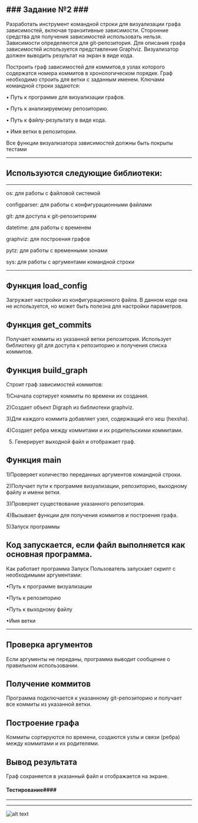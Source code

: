 ###﻿ Задание №2 ###
-------------------------------------------------------------------------------------------------------------------
 
Разработать инструмент командной строки для визуализации графа 
зависимостей, включая транзитивные зависимости. Сторонние средства для 
получения зависимостей использовать нельзя. 
Зависимости определяются для git-репозитория. Для описания графа 
зависимостей используется представление Graphviz. Визуализатор должен 
выводить результат на экран в виде кода.

Построить граф зависимостей для коммитов,в узлах которого содержатся номера коммитов в хронологическом порядке.
Граф необходимо строить для ветки с заданным именем.
Ключами командной строки задаются:

• Путь к программе для визуализации графов.

• Путь к анализируемому репозиторию. 

• Путь к файлу-результату в виде кода.

• Имя ветки в репозитории.

Все функции визуализатора зависимостей должны быть покрыты тестами

-----------------------------------------------------------------------------------------------------------------------
## Используются следующие библиотеки:
-----------------------------------------------------------------------------------------------------------------------
os: для работы с файловой системой

configparser: для работы с конфигурационными файлами

git: для доступа к git-репозиториям

datetime: для работы с временем

graphviz: для построения графов

pytz: для работы с временными зонами

sys: для работы с аргументами командной строки

-----------------------------------------------------------------------------------------------------------------------
## Функция load_config
Загружает настройки из конфигурационного файла. В данном коде она не используется, но может быть полезна для настройки параметров.

## Функция get_commits
Получает коммиты из указанной ветки репозитория. Использует библиотеку git для доступа к репозиторию и получения списка коммитов.

## Функция build_graph
Строит граф зависимостей коммитов:

1)Сначала сортирует коммиты по времени их создания.

2)Создает объект Digraph из библиотеки graphviz.

3)Для каждого коммита добавляет узел, содержащий его хеш (hexsha).

4)Создает ребра между коммитами и их родительскими коммитами.

5) Генерирует выходной файл и отображает граф.


## Функция main
1)Проверяет количество переданных аргументов командной строки.

2)Получает пути к программе визуализации, репозиторию, выходному файлу и имени ветки.

3)Проверяет существование указанного репозитория.

4)Вызывает функции для получения коммитов и построения графа.

5)Запуск программы

Код запускается, если файл выполняется как основная программа.
-----------------------------------------------------------------------------------------------------------------------
Как работает программа
Запуск
Пользователь запускает скрипт с необходимыми аргументами:

•Путь к программе визуализации

•Путь к репозиторию

•Путь к выходному файлу

•Имя ветки

-----------------------------------------------------------------------------------------------------------------------

## Проверка аргументов
Если аргументы не переданы, программа выводит сообщение о правильном использовании.

## Получение коммитов
Программа подключается к указанному git-репозиторию и получает все коммиты из указанной ветки.

## Построение графа
Коммиты сортируются по времени, создаются узлы и связи (ребра) между коммитами и их родителями.

## Вывод результата
Граф сохраняется в указанный файл и отображается на экране.

#### Тестирование####
-----------------------------------------------------------------------------------------------------------------------
-----------------------------------------------------------------------------------------------------------------------
![alt text](http://url/to/img.png)


